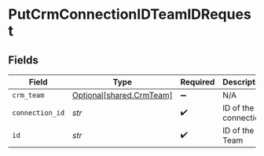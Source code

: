 # PutCrmConnectionIDTeamIDRequest


## Fields

| Field                                                      | Type                                                       | Required                                                   | Description                                                |
| ---------------------------------------------------------- | ---------------------------------------------------------- | ---------------------------------------------------------- | ---------------------------------------------------------- |
| `crm_team`                                                 | [Optional[shared.CrmTeam]](../../models/shared/crmteam.md) | :heavy_minus_sign:                                         | N/A                                                        |
| `connection_id`                                            | *str*                                                      | :heavy_check_mark:                                         | ID of the connection                                       |
| `id`                                                       | *str*                                                      | :heavy_check_mark:                                         | ID of the Team                                             |
